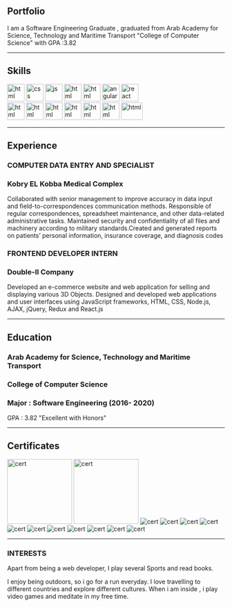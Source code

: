 ## Portfolio

I am a Software Engineering Graduate , graduated from Arab Academy for Science, Technology and Maritime Transport "College of Computer Science" with GPA :3.82

---

## Skills

<p align='left'>
   <img src="https://upload.wikimedia.org/wikipedia/commons/thumb/6/61/HTML5_logo_and_wordmark.svg/2048px-HTML5_logo_and_wordmark.svg.png" alt="html" width="40" height="40">
   <img src='https://upload.wikimedia.org/wikipedia/commons/thumb/d/d5/CSS3_logo_and_wordmark.svg/1200px-CSS3_logo_and_wordmark.svg.png' alt="css" width="40" height="40">
   <img src='https://upload.wikimedia.org/wikipedia/commons/6/6a/JavaScript-logo.png' height='40' width='auto' alt="js">
   <img src="https://upload.wikimedia.org/wikipedia/commons/0/0d/C_Sharp_wordmark.svg" alt="html" width="40" height="40">
   <img src="https://upload.wikimedia.org/wikipedia/commons/a/a3/.NET_Logo.svg" alt="html" width="40" height="40">
   <img src="https://angular.io/assets/images/logos/angular/angular.svg" alt="angular" width="40" height="40"/>
   <img src="https://upload.wikimedia.org/wikipedia/commons/thumb/a/a7/React-icon.svg/1280px-React-icon.svg.png" alt="react" width="40" height="40"/>
  <br>
   <img src="https://upload.wikimedia.org/wikipedia/commons/c/c3/Python-logo-notext.svg" alt="html" width="40" height="40">
   <img src="https://upload.wikimedia.org/wikipedia/commons/4/49/Redux.png" alt="html" width="40" height="40">
   <img src="https://upload.wikimedia.org/wikipedia/commons/6/67/NodeJS.png" alt="html" width="40" height="40">
   <img src="https://upload.wikimedia.org/wikipedia/commons/3/34/Java_20131025_1864663017.jpg" alt="html" width="40" height="40">
   <img src="https://upload.wikimedia.org/wikipedia/commons/thumb/8/87/Sql_data_base_with_logo.png/640px-Sql_data_base_with_logo.png" alt="html" width="40" height="40">
   <img src="https://upload.wikimedia.org/wikipedia/commons/0/0a/MySQL_textlogo.svg" alt="html" width="40" height="40">
   <img src="https://upload.wikimedia.org/wikipedia/commons/9/93/MongoDB_Logo.svg" alt="html" width="50" height="40">


</p>

---

## Experience

### **COMPUTER DATA ENTRY AND SPECIALIST**
### Kobry EL Kobba Medical Complex

 Collaborated with senior management to improve accuracy in data input and field-to-correspondences communication methods. Responsible of regular correspondences, spreadsheet maintenance, and other data-related administrative tasks. Maintained security and confidentiality of all files and machinery according to military standards.Created and generated reports on patients’ personal information, insurance coverage, and diagnosis codes

### **FRONTEND DEVELOPER INTERN**
### Double-II Company

 Developed an e-commerce website and web application for selling and displaying various 3D Objects. Designed and developed web applications and user interfaces using JavaScript frameworks, HTML, CSS, Node.js, AJAX, jQuery, Redux and React.js
 
---

## Education

### **Arab Academy for Science, Technology and Maritime Transport**
### College of Computer Science 
### Major : Software Engineering (2016- 2020)
GPA : 3.82 "Excellent with Honors"

---

## Certificates
 
 <p align="left">
   <img src="/Udacity2.png" alt="cert" width="150" height="150">
   <img src="/Udacity1.png" alt="cert" width="150" height="150">
   <img src="/ITI .Net Web Development.jpeg" alt="cert">
   <img src="/python.png" alt="cert">
   <img src="/RPA & Intelligent Automation using Python certificate.jpg" alt="cert">
   <img src="/CSS,JavaScript,PHP.png" alt="cert">
   <img src="/JavaScript.png" alt="cert">
   <img src="/php.png" alt="cert">
   <img src="/HTML Course.jpg" alt="cert">
   <img src="/java-certificates_TAU-282d8afc.png" alt="cert">
   <img src="/brs1.png" alt="cert">
   <img src="/brs2.png" alt="cert">
   <img src="/brs3.png" alt="cert">

 </p>

---

### INTERESTS
Apart from being a web developer, I play several Sports and read books.

I enjoy being outdoors, so i go for a run everyday. I love travelling to different countries and explore different cultures. When i am inside , i play video games and meditate in my free time.
